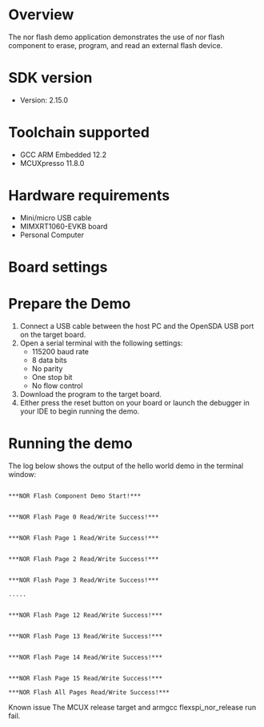 Overview
========
The nor flash demo application demonstrates the use of nor flash component to erase, program, and read an
external flash device.

SDK version
===========
- Version: 2.15.0

Toolchain supported
===================
- GCC ARM Embedded  12.2
- MCUXpresso  11.8.0

Hardware requirements
=====================
- Mini/micro USB cable
- MIMXRT1060-EVKB board
- Personal Computer

Board settings
==============

Prepare the Demo
================
1.  Connect a USB cable between the host PC and the OpenSDA USB port on the target board.
2.  Open a serial terminal with the following settings:
    - 115200 baud rate
    - 8 data bits
    - No parity
    - One stop bit
    - No flow control
3.  Download the program to the target board.
4.  Either press the reset button on your board or launch the debugger in your IDE to begin running the demo.

Running the demo
================
The log below shows the output of the hello world demo in the terminal window:
~~~~~~~~~~~~~~~~~~~~~~~~~~~~~~~~~~~

***NOR Flash Component Demo Start!***


***NOR Flash Page 0 Read/Write Success!***


***NOR Flash Page 1 Read/Write Success!***


***NOR Flash Page 2 Read/Write Success!***


***NOR Flash Page 3 Read/Write Success!***

.....


***NOR Flash Page 12 Read/Write Success!***


***NOR Flash Page 13 Read/Write Success!***


***NOR Flash Page 14 Read/Write Success!***


***NOR Flash Page 15 Read/Write Success!***

***NOR Flash All Pages Read/Write Success!***
~~~~~~~~~~~~~~~~~~~~~~~~~~~~~~~~~~~

Known issue
The MCUX release target and armgcc flexspi_nor_release run fail.
